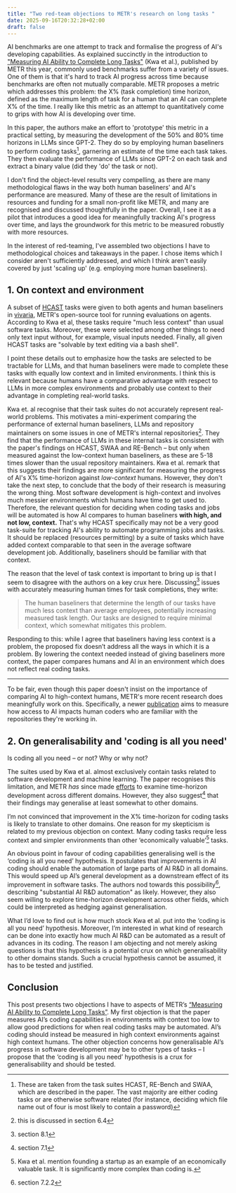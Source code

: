 ```yaml
---
title: "Two red-team objections to METR's research on long tasks "
date: 2025-09-16T20:32:28+02:00
draft: false
---
```


AI benchmarks are one attempt to track and formalise the progress of AI's developing capabilities. As explained succinctly in the introduction to ["Measuring AI Ability to Complete Long Tasks"](https://arxiv.org/abs/2503.14499) (Kwa et al.), published by METR this year, commonly used benchmarks suffer from a variety of issues. One of them is that it's hard to track AI progress across time because benchmarks are often not mutually comparable. METR proposes a metric which addresses this problem: the X% (task completion) time horizon, defined as the maximum length of task for a human that an AI can complete X% of the time. I really like this metric as an attempt to quantitatively come to grips with how AI is developing over time.

In this paper, the authors make an effort to 'prototype' this metric in a practical setting, by measuring the development of the 50% and 80% time horizons in LLMs since GPT-2. They do so by employing human baseliners to perform coding tasks[^1], garnering an estimate of the time each task takes. They then evaluate the performance of LLMs since GPT-2 on each task and extract a binary value (did they 'do' the task or not).

I don't find the object-level results very compelling, as there are many methodological flaws in the way both human baseliners' and AI's performance are measured. Many of these are the result of limitations in resources and funding for a small non-profit like METR, and many are recognised and discussed thoughtfully in the paper. Overall, I see it as a pilot that introduces a good idea for meaningfully tracking AI's progress over time, and lays the groundwork for this metric to be measured robustly with more resources.

In the interest of red-teaming, I've assembled two objections I have to methodological choices and takeaways in the paper. I chose items which I consider aren't sufficiently addressed, and which I think aren't easily covered by just 'scaling up' (e.g. employing more human baseliners).

## 1. On context and environment

A subset of [HCAST](https://arxiv.org/pdf/2503.17354) tasks were given to both agents and human baseliners in [vivaria](https://vivaria.metr.org/), METR's open-source tool for running evaluations on agents. According to Kwa et al, these tasks require "much less context" than usual software tasks. Moreover, these were selected among other things to need only text input without, for example, visual inputs needed. Finally, all given HCAST tasks are "solvable by text editing via a bash shell".

I point these details out to emphasize how the tasks are selected to be tractable for LLMs, and that human baseliners were made to complete these tasks with equally low context and in limited environments. I think this is relevant because humans have a comparative advantage with respect to LLMs in more complex environments and probably use context to their advantage in completing real-world tasks.

Kwa et. al recognise that their task suites do not accurately represent real-world problems. This motivates a mini-experiment comparing the performance of external human baseliners, LLMs and repository maintainers on some issues in one of METR's internal repositories[^2]. They find that the performance of LLMs in these internal tasks is consistent with the paper's findings on HCAST, SWAA and RE-Bench – but only when measured against the low-context human baseliners, as these are 5-18 times slower than the usual repository maintainers. Kwa et al. remark that this suggests their findings are more significant for measuring the progress of AI's X% time-horizon against *low-context* humans. However, they don't take the next step, to conclude that the body of their research is measuring the wrong thing. Most software development is high-context and involves much messier environments which humans have time to get used to. Therefore, the relevant question for deciding when coding tasks and jobs will be automated is how AI compares to human baseliners **with high, and not low, context.** That's why HCAST specifically may not be a very good task-suite for tracking AI's ability to automate programming jobs and tasks. It should be replaced (resources permitting) by a suite of tasks which have added context comparable to that seen in the average software development job. Additionally, baseliners should be familiar with that context.

The reason that the level of task context is important to bring up is that I seem to disagree with the authors on a key crux here. Discussing[^3] issues with accurately measuring human times for task completions, they write:

>The human baseliners that determine the length of our tasks have much less context than average employees, potentially increasing measured task length. Our tasks are designed to require minimal context, which somewhat mitigates this problem.

Responding to this: while I agree that baseliners having less context is a problem, the proposed fix doesn’t address all the ways in which it is a problem. By lowering the context needed instead of giving baseliners more context, the paper compares humans and AI in an environment which does not reflect real coding tasks.

----

To be fair, even though this paper doesn't insist on the importance of comparing AI to high-context humans, METR's more recent research does meaningfully work on this. Specifically, a newer [publication](https://metr.org/blog/2025-07-10-early-2025-ai-experienced-os-dev-study/) aims to measure how access to AI impacts human coders who are familiar with the repositories they're working in. 

## 2. On generalisability and 'coding is all you need'

Is coding all you need – or not? Why or why not?

The suites used by Kwa et al. almost exclusively contain tasks related to software development and machine learning. The paper recognises this limitation, and METR *has* since made [efforts](https://metr.org/blog/2025-07-14-how-does-time-horizon-vary-across-domains/) to examine time-horizon development across different domains. However, they also suggest[^4] that their findings may generalise at least somewhat to other domains.

I’m not convinced that improvement in the X% time-horizon for coding tasks is likely to translate to other domains. One reason for my skepticism is related to my previous objection on context. Many coding tasks require less context and simpler environments than other ‘economically valuable’[^6] tasks.

An obvious point in favour of coding capabilities generalising well is the ‘coding is all you need’ hypothesis. It postulates that improvements in AI coding should enable the automation of large parts of AI R&D in all domains. This would speed up AI’s general development as a downstream effect of its improvement in software tasks. The authors nod towards this possibility[^5], describing "substantial AI R&D automation" as likely. However, they also seem willing to explore time-horizon development across other fields, which could be interpreted as hedging against generalisation.

What I’d love to find out is how much stock Kwa et al. put into the ‘coding is all you need’ hypothesis. Moreover, I’m interested in what kind of research can be done into exactly how much AI R&D can be automated as a result of advances in its coding. The reason I am objecting and not merely asking questions is that this hypothesis is a potential crux on which generalisability to other domains stands. Such a crucial hypothesis cannot be assumed, it has to be tested and justified.

## Conclusion

This post presents two objections I have to aspects of METR’s [“Measuring AI Ability to Complete Long Tasks”](https://arxiv.org/abs/2503.14499). My first objection is that the paper measures AI’s coding capabilities in environments with context too low to allow good predictions for when real coding tasks may be automated. AI’s coding should instead be measured in high context environments against high context humans. The other objection concerns how generalisable AI’s progress in software development may be to other types of tasks – I propose that the ‘coding is all you need’ hypothesis is a crux for generalisability and should be tested.



[^1]: These are taken from the task suites HCAST, RE-Bench and SWAA, which are described in the paper. The vast majority are either coding tasks or are otherwise software related (for instance, deciding which file name out of four is most likely to contain a password)
[^2]: this is discussed in section 6.4
[^3]: section 8.1
[^4]: section 7.1
[^5]: section 7.2.2
[^6]: Kwa et al. mention founding a startup as an example of an economically valuable task. It is significantly more complex than coding is.